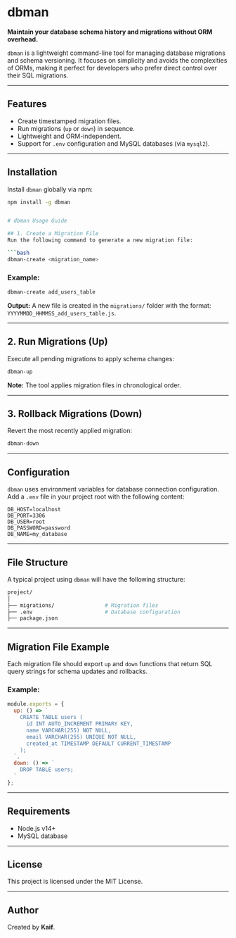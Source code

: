 # **dbman**

**Maintain your database schema history and migrations without ORM overhead.**

`dbman` is a lightweight command-line tool for managing database migrations and schema versioning. It focuses on simplicity and avoids the complexities of ORMs, making it perfect for developers who prefer direct control over their SQL migrations.

---

## **Features**

- Create timestamped migration files.
- Run migrations (`up` or `down`) in sequence.
- Lightweight and ORM-independent.
- Support for `.env` configuration and MySQL databases (via `mysql2`).

---

## **Installation**

Install `dbman` globally via npm:

```bash
npm install -g dbman


# dbman Usage Guide

## 1. Create a Migration File
Run the following command to generate a new migration file:

```bash
dbman-create <migration_name>
```

### Example:
```bash
dbman-create add_users_table
```
**Output:** A new file is created in the `migrations/` folder with the format: `YYYYMMDD_HHMMSS_add_users_table.js`.

---

## 2. Run Migrations (Up)
Execute all pending migrations to apply schema changes:

```bash
dbman-up
```
**Note:** The tool applies migration files in chronological order.

---

## 3. Rollback Migrations (Down)
Revert the most recently applied migration:

```bash
dbman-down
```

---

## Configuration
`dbman` uses environment variables for database connection configuration. Add a `.env` file in your project root with the following content:

```env
DB_HOST=localhost
DB_PORT=3306
DB_USER=root
DB_PASSWORD=password
DB_NAME=my_database
```

---

## File Structure
A typical project using `dbman` will have the following structure:

```bash
project/
│
├── migrations/                # Migration files
├── .env                       # Database configuration
├── package.json
```

---

## Migration File Example
Each migration file should export `up` and `down` functions that return SQL query strings for schema updates and rollbacks. 

### Example:
```javascript
module.exports = {
  up: () => `
    CREATE TABLE users (
      id INT AUTO_INCREMENT PRIMARY KEY,
      name VARCHAR(255) NOT NULL,
      email VARCHAR(255) UNIQUE NOT NULL,
      created_at TIMESTAMP DEFAULT CURRENT_TIMESTAMP
    );
  `,
  down: () => `
    DROP TABLE users;
  `
};
```

---

## Requirements
- Node.js v14+
- MySQL database

---

## License
This project is licensed under the MIT License.

---

## Author
Created by **Kaif**.
